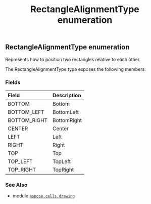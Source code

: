 ﻿---
title: RectangleAlignmentType enumeration
second_title: Aspose.Cells for Python via .NET API References
description: 
type: docs
weight: 1120
url: /aspose.cells.drawing/rectanglealignmenttype/
is_root: false
---

## RectangleAlignmentType enumeration

Represents how to position two rectangles relative to each other.



The RectangleAlignmentType type exposes the following members:

### Fields
| Field | Description |
| :- | :- |
| BOTTOM | Bottom |
| BOTTOM_LEFT | BottomLeft |
| BOTTOM_RIGHT | BottomRight |
| CENTER | Center |
| LEFT | Left |
| RIGHT | Right |
| TOP | Top |
| TOP_LEFT | TopLeft |
| TOP_RIGHT | TopRight |



### See Also
* module [`aspose.cells.drawing`](..)
